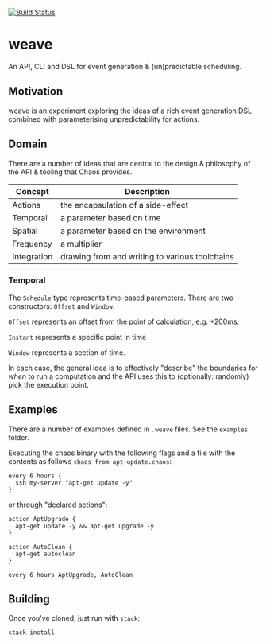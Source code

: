 [![Build Status](https://travis-ci.org/atcol/weave.svg?branch=master)](https://travis-ci.org/atcol/chaos)

# weave

An API, CLI and DSL for event generation & (un)predictable scheduling.

## Motivation

weave is an experiment exploring the ideas of a rich event generation DSL combined with parameterising unpredictability
for actions.

## Domain

There are a number of ideas that are central to the design & philosophy of the API & tooling that Chaos provides. 

| Concept | Description |
|---------|-------------|
| Actions | the encapsulation of a side-effect |
| Temporal | a parameter based on time |
| Spatial | a parameter based on the environment |
| Frequency | a multiplier |
| Integration | drawing from and writing to various toolchains |

### Temporal

The `Schedule` type represents time-based parameters. There are two constructors: `Offset` and `Window`. 

`Offset` represents an offset from the point of calculation, e.g. +200ms.

`Instant` represents a specific point in time

`Window` represents a section of time.

In each case, the general idea is to effectively "describe" the boundaries for
_when_ to run a computation and the API uses this to (optionally: randomly) pick the execution
point.

## Examples

There are a number of examples defined in `.weave` files. See the `examples` folder.

Executing the chaos binary with the following flags and a file with the contents
as follows `chaos from apt-update.chaos`:

    every 6 hours {
      ssh my-server "apt-get update -y"
    }

or through "declared actions":

    action AptUpgrade {
      apt-get update -y && apt-get upgrade -y
    }

    action AutoClean {
      apt-get autoclean  
    }

    every 6 hours AptUpgrade, AutoClean

## Building

Once you've cloned, just run with `stack`:

```
stack install
```
